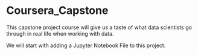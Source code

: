 # Coursera_Capstone
This capstone project course will give us a taste of what data scientists go through in real life when working with data.

We will start with adding a Jupyter Notebook File to this project.

